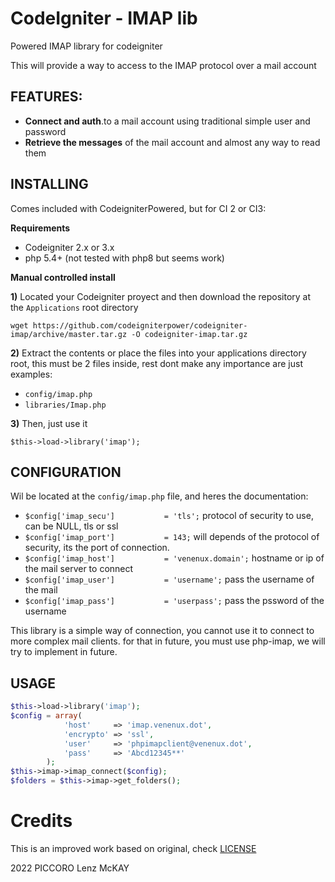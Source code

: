 # CodeIgniter - IMAP lib

Powered IMAP library for codeigniter

This will provide a way to access to the IMAP protocol over a mail account

## FEATURES:

- **Connect and auth**.to a mail account using traditional simple user and password
- **Retrieve the messages** of the mail account and almost any way to read them

## INSTALLING

Comes included with CodeigniterPowered, but for CI 2 or CI3:

**Requirements**

* Codeigniter 2.x or 3.x
* php 5.4+ (not tested with php8 but seems work)

**Manual controlled install**

**1)** Located your Codeigniter proyect and then download the repository at the `Applications` root directory

`wget https://github.com/codeigniterpower/codeigniter-imap/archive/master.tar.gz -O codeigniter-imap.tar.gz`

**2)** Extract the contents or place the files into your applications directory root, this must be 2 files inside, rest dont make any importance are just examples:

* `config/imap.php` 
* `libraries/Imap.php`

**3)** Then, just use it
    
`$this->load->library('imap');`

## CONFIGURATION

Wil be located at the `config/imap.php` file, and heres the documentation:

* `$config['imap_secu']           = 'tls';` protocol of security to use, can be NULL, tls or ssl
* `$config['imap_port']           = 143;` will depends of the protocol of security, its the port of connection.
* `$config['imap_host']           = 'venenux.domain';` hostname or ip of the mail server to connect
* `$config['imap_user']           = 'username';`  pass the username of the mail
* `$config['imap_pass']           = 'userpass';`  pass the pssword of the username

This library is a simple way of connection, you cannot use it to connect to more complex mail clients. for that in future, you must use php-imap, we will try to implement in future.

## USAGE

```php
$this->load->library('imap');
$config = array(
			'host'     => 'imap.venenux.dot',
			'encrypto' => 'ssl',
			'user'     => 'phpimapclient@venenux.dot',
			'pass'     => 'Abcd12345**'
		);
$this->imap->imap_connect($config);
$folders = $this->imap->get_folders();
```
# Credits

This is an improved work based on original, check [LICENSE](LICENSE)

2022 PICCORO Lenz McKAY
